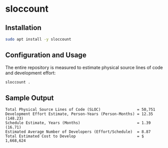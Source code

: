 # sloccount

## Installation
```bash
sudo apt install -y sloccount
```

## Configuration and Usage
The entire repository is measured to estimate physical source lines of code and development effort:
```bash
sloccount .
```

## Sample Output
```
Total Physical Source Lines of Code (SLOC)                = 50,751
Development Effort Estimate, Person-Years (Person-Months) = 12.35 (148.23)
Schedule Estimate, Years (Months)                         = 1.39 (16.71)
Estimated Average Number of Developers (Effort/Schedule)  = 8.87
Total Estimated Cost to Develop                           = $ 1,668,624
```
